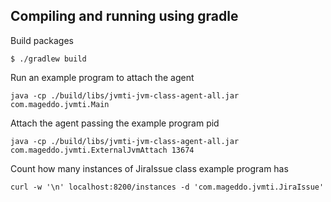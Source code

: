 ## Compiling and running using gradle

Build packages

```
$ ./gradlew build
```

Run an example program to attach the agent
```
java -cp ./build/libs/jvmti-jvm-class-agent-all.jar com.mageddo.jvmti.Main
```

Attach the agent passing the example program pid 
```
java -cp ./build/libs/jvmti-jvm-class-agent-all.jar com.mageddo.jvmti.ExternalJvmAttach 13674
```

Count how many instances of JiraIssue class example program has 
```
curl -w '\n' localhost:8200/instances -d 'com.mageddo.jvmti.JiraIssue'
```